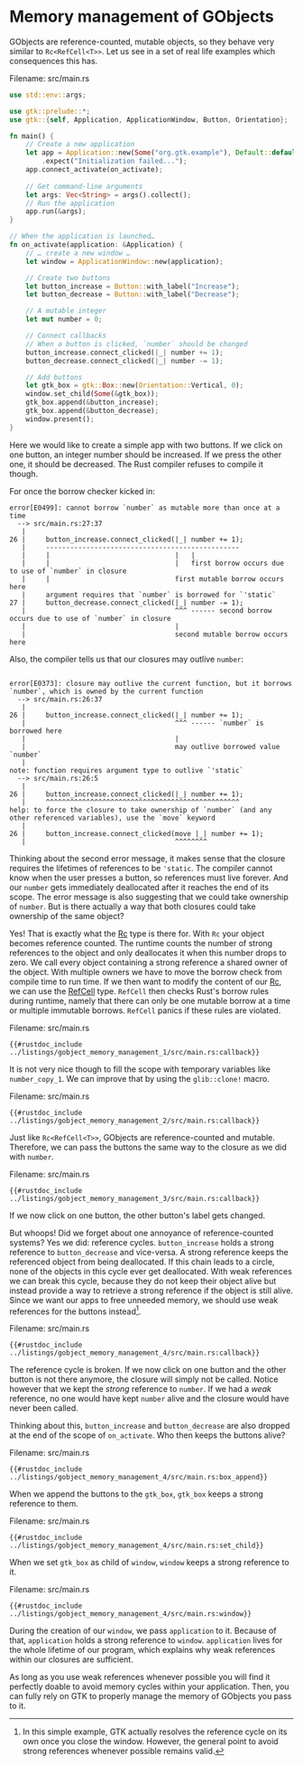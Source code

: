 # Memory management of GObjects

GObjects are reference-counted, mutable objects, so they behave very similar to `Rc<RefCell<T>>`.
Let us see in a set of real life examples which consequences this has.

<span class="filename">Filename: src/main.rs</span>

```rust ,no_run,compile_fail
use std::env::args;

use gtk::prelude::*;
use gtk::{self, Application, ApplicationWindow, Button, Orientation};

fn main() {
    // Create a new application
    let app = Application::new(Some("org.gtk.example"), Default::default())
        .expect("Initialization failed...");
    app.connect_activate(on_activate);
    
    // Get command-line arguments
    let args: Vec<String> = args().collect();
    // Run the application
    app.run(&args);
}

// When the application is launched…
fn on_activate(application: &Application) {
    // … create a new window …
    let window = ApplicationWindow::new(application);

    // Create two buttons
    let button_increase = Button::with_label("Increase");
    let button_decrease = Button::with_label("Decrease");

    // A mutable integer
    let mut number = 0;

    // Connect callbacks
    // When a button is clicked, `number` should be changed
    button_increase.connect_clicked(|_| number += 1);
    button_decrease.connect_clicked(|_| number -= 1);

    // Add buttons
    let gtk_box = gtk::Box::new(Orientation::Vertical, 0);
    window.set_child(Some(&gtk_box));
    gtk_box.append(&button_increase);
    gtk_box.append(&button_decrease);
    window.present();
}
```
Here we would like to create a simple app with two buttons.
If we click on one button, an integer number should be increased. If we press the other one, it should be decreased.
The Rust compiler refuses to compile it though.

For once the borrow checker kicked in:
```console
error[E0499]: cannot borrow `number` as mutable more than once at a time
  --> src/main.rs:27:37
   |
26 |     button_increase.connect_clicked(|_| number += 1);
   |     ------------------------------------------------
   |     |                               |   |
   |     |                               |   first borrow occurs due to use of `number` in closure
   |     |                               first mutable borrow occurs here
   |     argument requires that `number` is borrowed for `'static`
27 |     button_decrease.connect_clicked(|_| number -= 1);
   |                                     ^^^ ------ second borrow occurs due to use of `number` in closure
   |                                     |
   |                                     second mutable borrow occurs here
```
Also, the compiler tells us that our closures may outlive `number`:
```console

error[E0373]: closure may outlive the current function, but it borrows `number`, which is owned by the current function
  --> src/main.rs:26:37
   |
26 |     button_increase.connect_clicked(|_| number += 1);
   |                                     ^^^ ------ `number` is borrowed here
   |                                     |
   |                                     may outlive borrowed value `number`
   |
note: function requires argument type to outlive `'static`
  --> src/main.rs:26:5
   |
26 |     button_increase.connect_clicked(|_| number += 1);
   |     ^^^^^^^^^^^^^^^^^^^^^^^^^^^^^^^^^^^^^^^^^^^^^^^^
help: to force the closure to take ownership of `number` (and any other referenced variables), use the `move` keyword
   |
26 |     button_increase.connect_clicked(move |_| number += 1);
   |                                     ^^^^^^^^
```
Thinking about the second error message, it makes sense that the closure requires the lifetimes of references to be `'static`.
The compiler cannot know when the user presses a button, so references must live forever.
And our `number` gets immediately deallocated after it reaches the end of its scope.
The error message is also suggesting that we could take ownership of `number`.
But is there actually a way that both closures could take ownership of the same object?

Yes! That is exactly what the [Rc](https://doc.rust-lang.org/std/rc/struct.Rc.html) type is there for.
With `Rc` your object becomes reference counted.
The runtime counts the number of strong references to the object and only deallocates it when this number drops to zero.
We call every object containing a strong reference a shared owner of the object.
With multiple owners we have to move the borrow check from compile time to run time. 
If we then want to modify the content of our [Rc](https://doc.rust-lang.org/std/rc/struct.Rc.html),
we can use the [RefCell](https://doc.rust-lang.org/std/cell/struct.RefCell.html) type.
`RefCell` then checks Rust's borrow rules during runtime, namely that there can only be one mutable borrow at a time or multiple immutable borrows. `RefCell` panics if these rules are violated.

<span class="filename">Filename: src/main.rs</span>

```rust,no_run
{{#rustdoc_include ../listings/gobject_memory_management_1/src/main.rs:callback}}
```

It is not very nice though to fill the scope with temporary variables like `number_copy_1`.
We can improve that by using the `glib::clone!` macro.

<span class="filename">Filename: src/main.rs</span>

```rust,no_run
{{#rustdoc_include ../listings/gobject_memory_management_2/src/main.rs:callback}}
```

Just like `Rc<RefCell<T>>`, GObjects are reference-counted and mutable.
Therefore, we can pass the buttons the same way to the closure as we did with `number`.

<span class="filename">Filename: src/main.rs</span>

```rust,no_run
{{#rustdoc_include ../listings/gobject_memory_management_3/src/main.rs:callback}}
```
If we now click on one button, the other button's label gets changed.

But whoops!
Did we forget about one annoyance of reference-counted systems?
Yes we did: reference cycles.
`button_increase` holds a strong reference to `button_decrease` and vice-versa.
A strong reference keeps the referenced object from being deallocated.
If this chain leads to a circle, none of the objects in this cycle ever get deallocated.
With weak references we can break this cycle, because they do not keep their object alive but instead provide a way to retrieve a strong reference if the object is still alive.
Since we want our apps to free unneeded memory, we should use weak references for the buttons instead[^1].

<span class="filename">Filename: src/main.rs</span>

```rust,no_run
{{#rustdoc_include ../listings/gobject_memory_management_4/src/main.rs:callback}}
```

The reference cycle is broken.
If we now click on one button and the other button is not there anymore, the closure will simply not be called.
Notice however that we kept the *strong* reference to `number`.
If we had a *weak* reference, no one would have kept `number` alive and the closure would have never been called.

Thinking about this, `button_increase` and `button_decrease` are also dropped at the end of the scope of `on_activate`.
Who then keeps the buttons alive?

<span class="filename">Filename: src/main.rs</span>

```rust,no_run
{{#rustdoc_include ../listings/gobject_memory_management_4/src/main.rs:box_append}}
```

When we append the buttons to the `gtk_box`, `gtk_box` keeps a strong reference to them.

<span class="filename">Filename: src/main.rs</span>

```rust,no_run
{{#rustdoc_include ../listings/gobject_memory_management_4/src/main.rs:set_child}}
```

When we set `gtk_box` as child of `window`, `window` keeps a strong reference to it.

<span class="filename">Filename: src/main.rs</span>

```rust,no_run
{{#rustdoc_include ../listings/gobject_memory_management_4/src/main.rs:window}}
```

During the creation of our `window`, we pass `application` to it.
Because of that, `application` holds a strong reference to `window`.
`application` lives for the whole lifetime of our program, which explains why weak references within our closures are sufficient.

As long as you use weak references whenever possible you will find it perfectly doable to avoid memory cycles within your application.
Then, you can fully rely on GTK to properly manage the memory of GObjects you pass to it.

[^1]: In this simple example, GTK actually resolves the reference cycle on its own once you close the window.
However, the general point to avoid strong references whenever possible remains valid.
